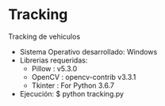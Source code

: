 # Tracking
Tracking de vehiculos
  - Sistema Operativo desarrollado: Windows
  - Librerias requeridas:
    - Pillow : v5.3.0
    - OpenCV : opencv-contrib v3.3.1
    - Tkinter : For Python 3.6.7
  - Ejecución: $ python tracking.py
